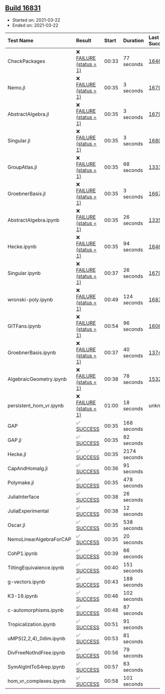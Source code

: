 ## [Build 16831](https://oscarci.mathematik.uni-kl.de/job/oscar/16831/)

* Started on: 2021-03-22
* Ended on: 2021-03-22

| Test Name    | Result | Start | Duration | Last Success | First Failure |
|:-------------|:-------|:------|:---------|:-------------|:--------------|
| CheckPackages | ❌ [FAILURE (status = 1)](https://oscarci.mathematik.uni-kl.de/job/oscar/16831/artifact/logs/build-16831/CheckPackages.log) | 00:33 | 77 seconds | [16463](https://oscarci.mathematik.uni-kl.de/job/oscar/16463/) | [16464](https://oscarci.mathematik.uni-kl.de/job/oscar/16464/) |
| Nemo.jl | ❌ [FAILURE (status = 1)](https://oscarci.mathematik.uni-kl.de/job/oscar/16831/artifact/logs/build-16831/Nemo.jl.log) | 00:35 | 3 seconds | [16793](https://oscarci.mathematik.uni-kl.de/job/oscar/16793/) | [16794](https://oscarci.mathematik.uni-kl.de/job/oscar/16794/) |
| AbstractAlgebra.jl | ❌ [FAILURE (status = 1)](https://oscarci.mathematik.uni-kl.de/job/oscar/16831/artifact/logs/build-16831/AbstractAlgebra.jl.log) | 00:35 | 3 seconds | [16792](https://oscarci.mathematik.uni-kl.de/job/oscar/16792/) | [16793](https://oscarci.mathematik.uni-kl.de/job/oscar/16793/) |
| Singular.jl | ❌ [FAILURE (status = 1)](https://oscarci.mathematik.uni-kl.de/job/oscar/16831/artifact/logs/build-16831/Singular.jl.log) | 00:35 | 3 seconds | [16802](https://oscarci.mathematik.uni-kl.de/job/oscar/16802/) | [16803](https://oscarci.mathematik.uni-kl.de/job/oscar/16803/) |
| GroupAtlas.jl | ❌ [FAILURE (status = 1)](https://oscarci.mathematik.uni-kl.de/job/oscar/16831/artifact/logs/build-16831/GroupAtlas.jl.log) | 00:35 | 68 seconds | [13311](https://oscarci.mathematik.uni-kl.de/job/oscar/13311/) | [13312](https://oscarci.mathematik.uni-kl.de/job/oscar/13312/) |
| GroebnerBasis.jl | ❌ [FAILURE (status = 1)](https://oscarci.mathematik.uni-kl.de/job/oscar/16831/artifact/logs/build-16831/GroebnerBasis.jl.log) | 00:35 | 3 seconds | [16676](https://oscarci.mathematik.uni-kl.de/job/oscar/16676/) | [16677](https://oscarci.mathematik.uni-kl.de/job/oscar/16677/) |
| AbstractAlgebra.ipynb | ❌ [FAILURE (status = 1)](https://oscarci.mathematik.uni-kl.de/job/oscar/16831/artifact/logs/build-16831/AbstractAlgebra.ipynb.log) | 00:35 | 26 seconds | [13355](https://oscarci.mathematik.uni-kl.de/job/oscar/13355/) | [13356](https://oscarci.mathematik.uni-kl.de/job/oscar/13356/) |
| Hecke.ipynb | ❌ [FAILURE (status = 1)](https://oscarci.mathematik.uni-kl.de/job/oscar/16831/artifact/logs/build-16831/Hecke.ipynb.log) | 00:35 | 94 seconds | [16463](https://oscarci.mathematik.uni-kl.de/job/oscar/16463/) | [16464](https://oscarci.mathematik.uni-kl.de/job/oscar/16464/) |
| Singular.ipynb | ❌ [FAILURE (status = 1)](https://oscarci.mathematik.uni-kl.de/job/oscar/16831/artifact/logs/build-16831/Singular.ipynb.log) | 00:37 | 26 seconds | [16793](https://oscarci.mathematik.uni-kl.de/job/oscar/16793/) | [16794](https://oscarci.mathematik.uni-kl.de/job/oscar/16794/) |
| wronski-poly.ipynb | ❌ [FAILURE (status = 1)](https://oscarci.mathematik.uni-kl.de/job/oscar/16831/artifact/logs/build-16831/wronski-poly.ipynb.log) | 00:49 | 124 seconds | [16830](https://oscarci.mathematik.uni-kl.de/job/oscar/16830/) | [16831](https://oscarci.mathematik.uni-kl.de/job/oscar/16831/) |
| GITFans.ipynb | ❌ [FAILURE (status = 1)](https://oscarci.mathematik.uni-kl.de/job/oscar/16831/artifact/logs/build-16831/GITFans.ipynb.log) | 00:54 | 96 seconds | [16068](https://oscarci.mathematik.uni-kl.de/job/oscar/16068/) | [16069](https://oscarci.mathematik.uni-kl.de/job/oscar/16069/) |
| GroebnerBasis.ipynb | ❌ [FAILURE (status = 1)](https://oscarci.mathematik.uni-kl.de/job/oscar/16831/artifact/logs/build-16831/GroebnerBasis.ipynb.log) | 00:37 | 40 seconds | [13748](https://oscarci.mathematik.uni-kl.de/job/oscar/13748/) | [13749](https://oscarci.mathematik.uni-kl.de/job/oscar/13749/) |
| AlgebraicGeometry.ipynb | ❌ [FAILURE (status = 1)](https://oscarci.mathematik.uni-kl.de/job/oscar/16831/artifact/logs/build-16831/AlgebraicGeometry.ipynb.log) | 00:38 | 78 seconds | [15322](https://oscarci.mathematik.uni-kl.de/job/oscar/15322/) | [15323](https://oscarci.mathematik.uni-kl.de/job/oscar/15323/) |
| persistent_hom_vr.ipynb | ❌ [FAILURE (status = 1)](https://oscarci.mathematik.uni-kl.de/job/oscar/16831/artifact/logs/build-16831/persistent_hom_vr.ipynb.log) | 01:00 | 18 seconds | unknown | unknown |
| GAP | ✅ [SUCCESS](https://oscarci.mathematik.uni-kl.de/job/oscar/16831/artifact/logs/build-16831/GAP.log) | 00:35 | 168 seconds |  |  |
| GAP.jl | ✅ [SUCCESS](https://oscarci.mathematik.uni-kl.de/job/oscar/16831/artifact/logs/build-16831/GAP.jl.log) | 00:35 | 82 seconds |  |  |
| Hecke.jl | ✅ [SUCCESS](https://oscarci.mathematik.uni-kl.de/job/oscar/16831/artifact/logs/build-16831/Hecke.jl.log) | 00:35 | 2174 seconds |  |  |
| CapAndHomalg.jl | ✅ [SUCCESS](https://oscarci.mathematik.uni-kl.de/job/oscar/16831/artifact/logs/build-16831/CapAndHomalg.jl.log) | 00:36 | 91 seconds |  |  |
| Polymake.jl | ✅ [SUCCESS](https://oscarci.mathematik.uni-kl.de/job/oscar/16831/artifact/logs/build-16831/Polymake.jl.log) | 00:35 | 478 seconds |  |  |
| JuliaInterface | ✅ [SUCCESS](https://oscarci.mathematik.uni-kl.de/job/oscar/16831/artifact/logs/build-16831/JuliaInterface.log) | 00:38 | 26 seconds |  |  |
| JuliaExperimental | ✅ [SUCCESS](https://oscarci.mathematik.uni-kl.de/job/oscar/16831/artifact/logs/build-16831/JuliaExperimental.log) | 00:38 | 12 seconds |  |  |
| Oscar.jl | ✅ [SUCCESS](https://oscarci.mathematik.uni-kl.de/job/oscar/16831/artifact/logs/build-16831/Oscar.jl.log) | 00:35 | 538 seconds |  |  |
| NemoLinearAlgebraForCAP | ✅ [SUCCESS](https://oscarci.mathematik.uni-kl.de/job/oscar/16831/artifact/logs/build-16831/NemoLinearAlgebraForCAP.log) | 00:35 | 20 seconds |  |  |
| CohP1.ipynb | ✅ [SUCCESS](https://oscarci.mathematik.uni-kl.de/job/oscar/16831/artifact/logs/build-16831/CohP1.ipynb.log) | 00:39 | 66 seconds |  |  |
| TiltingEquivalence.ipynb | ✅ [SUCCESS](https://oscarci.mathematik.uni-kl.de/job/oscar/16831/artifact/logs/build-16831/TiltingEquivalence.ipynb.log) | 00:40 | 151 seconds |  |  |
| g-vectors.ipynb | ✅ [SUCCESS](https://oscarci.mathematik.uni-kl.de/job/oscar/16831/artifact/logs/build-16831/g-vectors.ipynb.log) | 00:43 | 188 seconds |  |  |
| K3-16.ipynb | ✅ [SUCCESS](https://oscarci.mathematik.uni-kl.de/job/oscar/16831/artifact/logs/build-16831/K3-16.ipynb.log) | 00:46 | 102 seconds |  |  |
| c-automorphisms.ipynb | ✅ [SUCCESS](https://oscarci.mathematik.uni-kl.de/job/oscar/16831/artifact/logs/build-16831/c-automorphisms.ipynb.log) | 00:48 | 87 seconds |  |  |
| Tropicalization.ipynb | ✅ [SUCCESS](https://oscarci.mathematik.uni-kl.de/job/oscar/16831/artifact/logs/build-16831/Tropicalization.ipynb.log) | 00:51 | 91 seconds |  |  |
| uMPS(2,2,4)_0dim.ipynb | ✅ [SUCCESS](https://oscarci.mathematik.uni-kl.de/job/oscar/16831/artifact/logs/build-16831/uMPS-2-2-4-_0dim.ipynb.log) | 00:53 | 81 seconds |  |  |
| DivFreeNotIndFree.ipynb | ✅ [SUCCESS](https://oscarci.mathematik.uni-kl.de/job/oscar/16831/artifact/logs/build-16831/DivFreeNotIndFree.ipynb.log) | 00:56 | 79 seconds |  |  |
| SymAlgIntToS4rep.ipynb | ✅ [SUCCESS](https://oscarci.mathematik.uni-kl.de/job/oscar/16831/artifact/logs/build-16831/SymAlgIntToS4rep.ipynb.log) | 00:57 | 63 seconds |  |  |
| hom_vr_complexes.ipynb | ✅ [SUCCESS](https://oscarci.mathematik.uni-kl.de/job/oscar/16831/artifact/logs/build-16831/hom_vr_complexes.ipynb.log) | 00:58 | 101 seconds |  |  |
